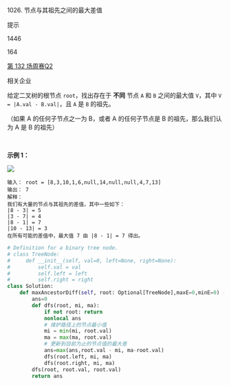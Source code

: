 1026. 节点与其祖先之间的最大差值

提示

1446

164

[第 132 场周赛](https://leetcode.cn/contest/weekly-contest-132)[Q2](https://leetcode.cn/contest/weekly-contest-132/problems/maximum-difference-between-node-and-ancestor)

相关企业

给定二叉树的根节点 `root`，找出存在于 **不同** 节点 `A` 和 `B` 之间的最大值 `V`，其中 `V = |A.val - B.val|`，且 `A` 是 `B` 的祖先。

（如果 A 的任何子节点之一为 B，或者 A 的任何子节点是 B 的祖先，那么我们认为 A 是 B 的祖先）

 

**示例 1：**

![](https://p3-juejin.byteimg.com/tos-cn-i-k3u1fbpfcp/8fdc946ab4104ef5b0ed7c4cd67f5491~tplv-k3u1fbpfcp-zoom-1.image)

```
输入： root = [8,3,10,1,6,null,14,null,null,4,7,13]
输出： 7
解释：
我们有大量的节点与其祖先的差值，其中一些如下：
|8 - 3| = 5
|3 - 7| = 4
|8 - 1| = 7
|10 - 13| = 3
在所有可能的差值中，最大值 7 由 |8 - 1| = 7 得出。
```

```py
# Definition for a binary tree node.
# class TreeNode:
#     def __init__(self, val=0, left=None, right=None):
#         self.val = val
#         self.left = left
#         self.right = right
class Solution:
    def maxAncestorDiff(self, root: Optional[TreeNode],maxE=0,minE=0) -> int:
        ans=0
        def dfs(root, mi, ma):
            if not root: return
            nonlocal ans
            # 维护路径上的节点最小值
            mi = min(mi, root.val)
            ma = max(ma, root.val)
            # 更新到目前为止的节点值的最大差
            ans=max(ans,root.val - mi, ma-root.val)
            dfs(root.left, mi, ma)
            dfs(root.right, mi, ma)
        dfs(root, root.val, root.val)
        return ans
